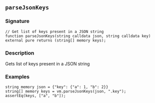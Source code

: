 ## `parseJsonKeys`

### Signature

```solidity
// Get list of keys present in a JSON string
function parseJsonKeys(string calldata json, string calldata key) external pure returns (string[] memory keys);
```

### Description

Gets list of keys present in a JSON string

### Examples

```solidity
string memory json = {"key": {"a": 1, "b": 2}}
string[] memory keys = vm.parseJsonKeys(json, ".key");
assertEq(keys, ["a", "b"]);
```
